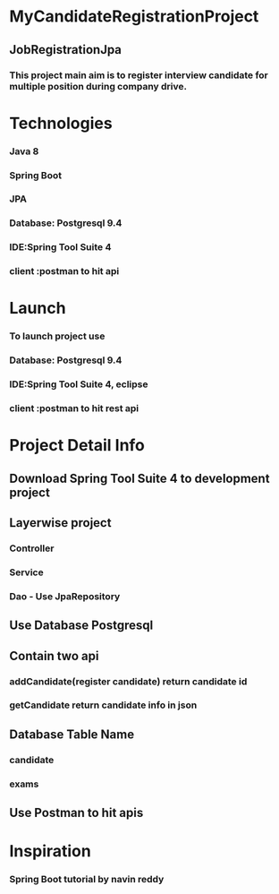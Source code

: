# MyCandidateRegistrationProject 
## JobRegistrationJpa

### This project  main aim  is to register interview candidate for multiple position during company drive.

# Technologies
### Java 8
### Spring Boot
### JPA
### Database: Postgresql 9.4
### IDE:Spring Tool Suite 4
### client :postman to hit api


# Launch 
### To launch project use 
### Database: Postgresql 9.4
### IDE:Spring Tool Suite 4, eclipse
### client :postman to hit rest api


# Project Detail Info

## Download  Spring Tool Suite 4 to development project

## Layerwise project
### Controller 
### Service
### Dao - Use JpaRepository

## Use Database Postgresql 

## Contain two api
### addCandidate(register candidate) return candidate id
### getCandidate return candidate info in json


## Database Table Name     
### candidate                  
### exams

## Use Postman to hit apis

# Inspiration
### Spring Boot tutorial by navin reddy

















